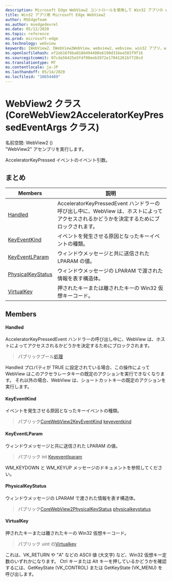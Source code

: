 ```yaml
---
description: Microsoft Edge WebView2 コントロールを使用して Win32 アプリの web コンテンツをホストする
title: Win32 アプリ用 Microsoft Edge WebView2
author: MSEdgeTeam
ms.author: msedgedevrel
ms.date: 05/12/2020
ms.topic: reference
ms.prod: microsoft-edge
ms.technology: webview
keywords: IWebView2、IWebView2WebView、webview2、webview、win32 アプリ、win32、edge、ICoreWebView2、ICoreWebView2Controller、browser control、edge html
ms.openlocfilehash: ef2eb16f6ba0186494400e6190d316ea503f9f16
ms.sourcegitcommit: 07cda56425e5fdf90eeb3972e17041261bf720cd
ms.translationtype: MT
ms.contentlocale: ja-JP
ms.lasthandoff: 05/14/2020
ms.locfileid: "10654489"
---
```

# WebView2 クラス (CoreWebView2AcceleratorKeyPressedEventArgs クラス) 

名前空間: WebView2 () \
"WebView2" アセンブリを実行します。

AcceleratorKeyPressed イベントのイベント引数。

## まとめ

 Members                        | 説明
--------------------------------|---------------------------------------------
[Handled](#handled) | AcceleratorKeyPressedEvent ハンドラーの呼び出し中に、WebView は、ホストによってアクセスされるかどうかを決定するためにブロックされます。
[KeyEventKind](#keyeventkind) | イベントを発生させる原因となったキーイベントの種類。
[KeyEventLParam](#keyeventlparam) | ウィンドウメッセージと共に送信された LPARAM の値。
[PhysicalKeyStatus](#physicalkeystatus) | ウィンドウメッセージの LPARAM で渡された情報を表す構造体。
[VirtualKey](#virtualkey) | 押されたキーまたは離されたキーの Win32 仮想キーコード。

## Members

#### Handled 

AcceleratorKeyPressedEvent ハンドラーの呼び出し中に、WebView は、ホストによってアクセスされるかどうかを決定するためにブロックされます。

> パブリックブール[処理](#handled)

Handled プロパティが TRUE に設定されている場合、この操作によって WebView はこのアクセラレータキーの既定のアクションを実行できなくなります。 それ以外の場合、WebView は、ショートカットキーの既定のアクションを実行します。

#### KeyEventKind 

イベントを発生させる原因となったキーイベントの種類。

> パブリック[CoreWebView2KeyEventKind](./namespace-microsoft-web-webview2-core.md) [keyeventkind](#keyeventkind)

#### KeyEventLParam 

ウィンドウメッセージと共に送信された LPARAM の値。

> パブリック int [Keyeventlparam](#keyeventlparam)

WM_KEYDOWN と WM_KEYUP メッセージのドキュメントを参照してください。

#### PhysicalKeyStatus 

ウィンドウメッセージの LPARAM で渡された情報を表す構造体。

> パブリック[CoreWebView2PhysicalKeyStatus](microsoft-web-webview2-core-corewebview2physicalkeystatus.md) [physicalkeystatus](#physicalkeystatus)

#### VirtualKey 

押されたキーまたは離されたキーの Win32 仮想キーコード。

> パブリック uint の[Virtualkey](#virtualkey)

これは、VK_RETURN や "A" などの ASCII 値 (大文字) など、Win32 仮想キー定数のいずれかになります。 Ctrl キーまたは Alt キーを押しているかどうかを確認するには、GetKeyState (VK_CONTROL) または GetKeyState (VK_MENU) を呼び出します。

